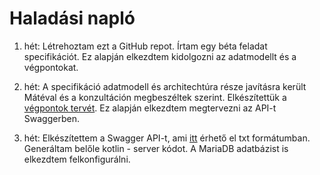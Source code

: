 # Haladási napló

1. hét: Létrehoztam ezt a GitHub repot. Írtam egy béta feladat specifikációt. Ez alapján elkezdtem kidolgozni az adatmodellt és a végpontokat.

2. hét: A specifikáció adatmodell és architechtúra része javításra került Mátéval és a konzultáción megbeszéltek szerint. Elkészítettük a [végpontok tervét](https://github.com/VPeterB/family-app-backend/blob/master/Documents/Végpontok.txt). Ez alapján elkezdtem megtervezni az API-t Swaggerben.

3. hét: Elkészítettem a Swagger API-t, ami [itt](https://github.com/VPeterB/family-app-backend/blob/master/Documents/Swagger.txt) érhető el txt formátumban. Generáltam belőle kotlin - server kódot. A MariaDB adatbázist is elkezdtem felkonfigurálni.

